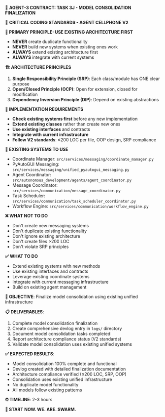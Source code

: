 
🎯 **AGENT-3 CONTRACT: TASK 3J - MODEL CONSOLIDATION FINALIZATION**


🚨 **CRITICAL CODING STANDARDS - AGENT CELLPHONE V2**

**🎯 PRIMARY PRINCIPLE: USE EXISTING ARCHITECTURE FIRST**
- **NEVER** create duplicate functionality
- **NEVER** build new systems when existing ones work
- **ALWAYS** extend existing architecture first
- **ALWAYS** integrate with current systems

**🏗️ ARCHITECTURE PRINCIPLES**
1. **Single Responsibility Principle (SRP)**: Each class/module has ONE clear purpose
2. **Open/Closed Principle (OCP)**: Open for extension, closed for modification
3. **Dependency Inversion Principle (DIP)**: Depend on existing abstractions

**🔧 IMPLEMENTATION REQUIREMENTS**
- **Check existing systems first** before any new implementation
- **Extend existing classes** rather than create new ones
- **Use existing interfaces** and contracts
- **Integrate with current infrastructure**
- **Follow V2 standards**: ≤200 LOC per file, OOP design, SRP compliance

**📱 EXISTING SYSTEMS TO USE**
- Coordinate Manager: `src/services/messaging/coordinate_manager.py`
- PyAutoGUI Messaging: `src/services/messaging/unified_pyautogui_messaging.py`
- Agent Coordinator: `src/autonomous_development/agents/agent_coordinator.py`
- Message Coordinator: `src/services/communication/message_coordinator.py`
- Task Scheduler: `src/services/communication/task_scheduler_coordinator.py`
- Workflow Engine: `src/services/communication/workflow_engine.py`

**❌ WHAT NOT TO DO**
- Don't create new messaging systems
- Don't duplicate existing functionality
- Don't ignore existing architecture
- Don't create files >200 LOC
- Don't violate SRP principles

**✅ WHAT TO DO**
- Extend existing systems with new methods
- Use existing interfaces and contracts
- Leverage existing coordinate systems
- Integrate with current messaging infrastructure
- Build on existing agent management


**🎯 OBJECTIVE**: Finalize model consolidation using existing unified infrastructure

**📋 DELIVERABLES**:
1) Complete model consolidation finalization
2) Create comprehensive devlog entry in `logs/` directory
3) Document model consolidation tasks completed
4) Report architecture compliance status (V2 standards)
5) Validate model consolidation uses existing unified systems

**✅ EXPECTED RESULTS**:
- Model consolidation 100% complete and functional
- Devlog created with detailed finalization documentation
- Architecture compliance verified (≤200 LOC, SRP, OOP)
- Consolidation uses existing unified infrastructure
- No duplicate model functionality
- All models follow existing patterns

**⏰ TIMELINE**: 2-3 hours

**🚀 START NOW. WE. ARE. SWARM.**
